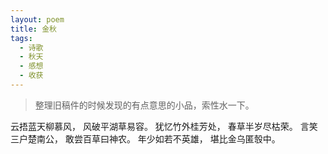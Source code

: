 ```yaml
---
layout: poem
title: 金秋
tags:
  - 诗歌
  - 秋天
  - 感想
  - 收获
---
```

> 整理旧稿件的时候发现的有点意思的小品，索性水一下。

云捂蓝天柳慕风，
风破平湖草易容。
犹忆竹外桂芳处，
春草半岁尽枯荣。
言笑三户楚南公，
敢尝百草曰神农。
年少如若不英雄，
堪比金乌匿彀中。
